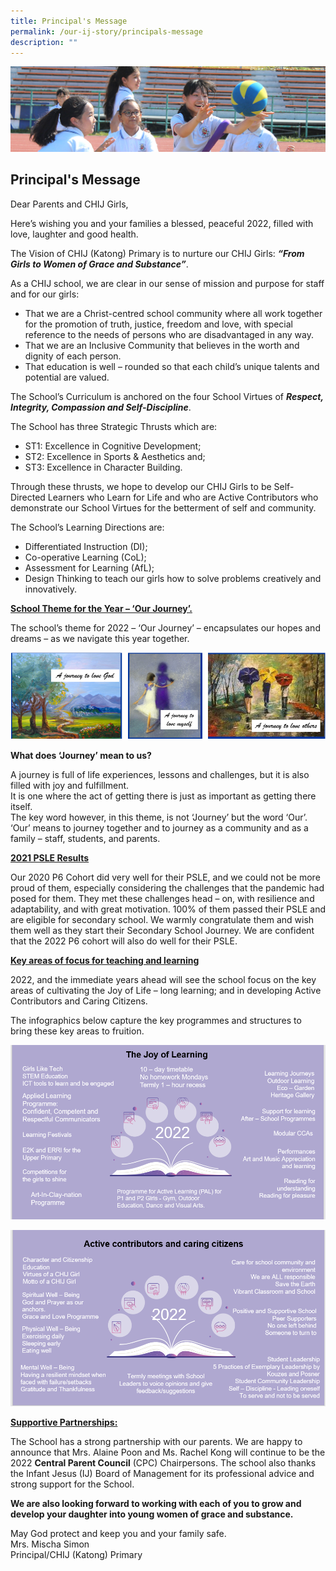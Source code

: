 ```yaml
---
title: Principal's Message
permalink: /our-ij-story/principals-message
description: ""
---
```

![](/images/subpage.jpg)


## Principal's Message

Dear Parents and CHIJ Girls,

  

Here’s wishing you and your families a blessed, peaceful 2022, filled with love, laughter and good health.

  

The Vision of CHIJ (Katong) Primary is to nurture our CHIJ Girls: **_“From Girls to Women of Grace and Substance”_**.

  

As a CHIJ school, we are clear in our sense of mission and purpose for staff and for our girls:

*   That we are a Christ-centred school community where all work together for the promotion of truth, justice, freedom and love, with special reference to the needs of persons who are disadvantaged in any way.
*   That we are an Inclusive Community that believes in the worth and dignity of each person.
*   That education is well – rounded so that each child’s unique talents and potential are valued.

  

The School’s Curriculum is anchored on the four School Virtues of **_Respect, Integrity, Compassion and Self-Discipline_**.

  

The School has three Strategic Thrusts which are:

*   ST1: Excellence in Cognitive Development;
*   ST2: Excellence in Sports & Aesthetics and;
*   ST3: Excellence in Character Building.

  

Through these thrusts, we hope to develop our CHIJ Girls to be Self-Directed Learners who Learn for Life and who are Active Contributors who demonstrate our School Virtues for the betterment of self and community.

  

The School’s Learning Directions are:

*   Differentiated Instruction (DI);
*   Co-operative Learning (CoL);
*   Assessment for Learning (AfL);
*   Design Thinking to teach our girls how to solve problems creatively and innovatively.

  

**<u>School Theme for the Year – ‘Our Journey’.</u>**

  

The school’s theme for 2022 – ‘Our Journey’ – encapsulates our hopes and dreams – as we navigate this year together.


![](/images/Our%20IJ%20Story/Principal's%20Message%201.png)

**What does ‘Journey’ mean to us?**

  

A journey is full of life experiences, lessons and challenges, but it is also filled with joy and fulfillment.<br>
It is one where the act of getting there is just as important as getting there itself.<br>
The key word however, in this theme, is not ‘Journey’ but the word ‘Our’.<br>
‘Our’ means to journey together and to journey as a community and as a family – staff, students, and parents.

  

**<u>2021 PSLE Results</u>**

  

Our 2020 P6 Cohort did very well for their PSLE, and we could not be more proud of them, especially considering the challenges that the pandemic had posed for them. They met these challenges head – on, with resilience and adaptability, and with great motivation. 100% of them passed their PSLE and are eligible for secondary school. We warmly congratulate them and wish them well as they start their Secondary School Journey. We are confident that the 2022 P6 cohort will also do well for their PSLE.

  

**<u>Key areas of focus for teaching and learning</u>**

  

2022, and the immediate years ahead will see the school focus on the key areas of cultivating the Joy of Life – long learning; and in developing Active Contributors and Caring Citizens.

  

The infographics below capture the key programmes and structures to bring these key areas to fruition.

![](/images/Our%20IJ%20Story/The%20Joy%20of%20Learning.png)

![](/images/Our%20IJ%20Story/Active%20contributors%20and%20caring%20citizens.png)


**<u>Supportive Partnerships:</u>**

  

The School has a strong partnership with our parents. We are happy to announce that Mrs. Alaine Poon and Ms. Rachel Kong will continue to be the 2022 **Central Parent Council** (CPC) Chairpersons. The school also thanks the Infant Jesus (IJ) Board of Management for its professional advice and strong support for the School.

  

**We are also looking forward to working with each of you to grow and develop your daughter into young women of grace and substance.**

  

May God protect and keep you and your family safe.<br>
Mrs. Mischa Simon<br>
Principal/CHIJ (Katong) Primary